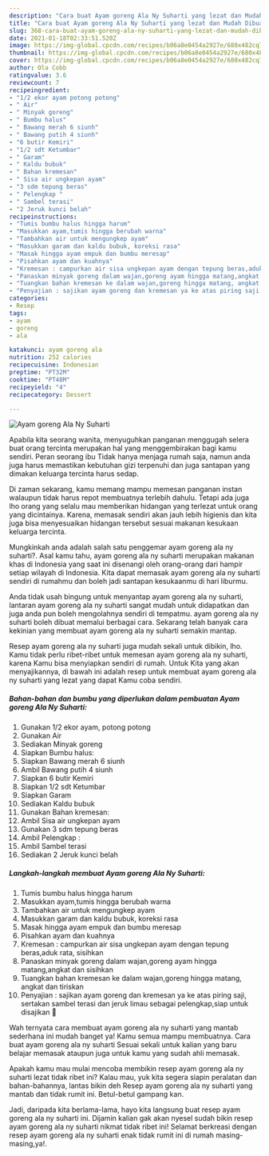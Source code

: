 ```yaml
---
description: "Cara buat Ayam goreng Ala Ny Suharti yang lezat dan Mudah Dibuat"
title: "Cara buat Ayam goreng Ala Ny Suharti yang lezat dan Mudah Dibuat"
slug: 368-cara-buat-ayam-goreng-ala-ny-suharti-yang-lezat-dan-mudah-dibuat
date: 2021-01-18T02:33:51.520Z
image: https://img-global.cpcdn.com/recipes/b06a8e0454a2927e/680x482cq70/ayam-goreng-ala-ny-suharti-foto-resep-utama.jpg
thumbnail: https://img-global.cpcdn.com/recipes/b06a8e0454a2927e/680x482cq70/ayam-goreng-ala-ny-suharti-foto-resep-utama.jpg
cover: https://img-global.cpcdn.com/recipes/b06a8e0454a2927e/680x482cq70/ayam-goreng-ala-ny-suharti-foto-resep-utama.jpg
author: Ola Cobb
ratingvalue: 3.6
reviewcount: 7
recipeingredient:
- "1/2 ekor ayam potong potong"
- " Air"
- " Minyak goreng"
- " Bumbu halus"
- " Bawang merah 6 siunh"
- " Bawang putih 4 siunh"
- "6 butir Kemiri"
- "1/2 sdt Ketumbar"
- " Garam"
- " Kaldu bubuk"
- " Bahan kremesan"
- " Sisa air ungkepan ayam"
- "3 sdm tepung beras"
- " Pelengkap "
- " Sambel terasi"
- "2 Jeruk kunci belah"
recipeinstructions:
- "Tumis bumbu halus hingga harum"
- "Masukkan ayam,tumis hingga berubah warna"
- "Tambahkan air untuk mengungkep ayam"
- "Masukkan garam dan kaldu bubuk, koreksi rasa"
- "Masak hingga ayam empuk dan bumbu meresap"
- "Pisahkan ayam dan kuahnya"
- "Kremesan : campurkan air sisa ungkepan ayam dengan tepung beras,aduk rata, sisihkan"
- "Panaskan minyak goreng dalam wajan,goreng ayam hingga matang,angkat dan sisihkan"
- "Tuangkan bahan kremesan ke dalam wajan,goreng hingga matang, angkat dan tiriskan"
- "Penyajian : sajikan ayam goreng dan kremesan ya ke atas piring saji, sertakan sambel terasi dan jeruk limau sebagai pelengkap,siap untuk disajikan 🤗"
categories:
- Resep
tags:
- ayam
- goreng
- ala

katakunci: ayam goreng ala 
nutrition: 252 calories
recipecuisine: Indonesian
preptime: "PT32M"
cooktime: "PT48M"
recipeyield: "4"
recipecategory: Dessert

---
```



![Ayam goreng Ala Ny Suharti](https://img-global.cpcdn.com/recipes/b06a8e0454a2927e/680x482cq70/ayam-goreng-ala-ny-suharti-foto-resep-utama.jpg)

Apabila kita seorang wanita, menyuguhkan panganan menggugah selera buat orang tercinta merupakan hal yang menggembirakan bagi kamu sendiri. Peran seorang ibu Tidak hanya menjaga rumah saja, namun anda juga harus memastikan kebutuhan gizi terpenuhi dan juga santapan yang dimakan keluarga tercinta harus sedap.

Di zaman  sekarang, kamu memang mampu memesan panganan instan walaupun tidak harus repot membuatnya terlebih dahulu. Tetapi ada juga lho orang yang selalu mau memberikan hidangan yang terlezat untuk orang yang dicintainya. Karena, memasak sendiri akan jauh lebih higienis dan kita juga bisa menyesuaikan hidangan tersebut sesuai makanan kesukaan keluarga tercinta. 



Mungkinkah anda adalah salah satu penggemar ayam goreng ala ny suharti?. Asal kamu tahu, ayam goreng ala ny suharti merupakan makanan khas di Indonesia yang saat ini disenangi oleh orang-orang dari hampir setiap wilayah di Indonesia. Kita dapat memasak ayam goreng ala ny suharti sendiri di rumahmu dan boleh jadi santapan kesukaanmu di hari liburmu.

Anda tidak usah bingung untuk menyantap ayam goreng ala ny suharti, lantaran ayam goreng ala ny suharti sangat mudah untuk didapatkan dan juga anda pun boleh mengolahnya sendiri di tempatmu. ayam goreng ala ny suharti boleh dibuat memalui berbagai cara. Sekarang telah banyak cara kekinian yang membuat ayam goreng ala ny suharti semakin mantap.

Resep ayam goreng ala ny suharti juga mudah sekali untuk dibikin, lho. Kamu tidak perlu ribet-ribet untuk memesan ayam goreng ala ny suharti, karena Kamu bisa menyiapkan sendiri di rumah. Untuk Kita yang akan menyajikannya, di bawah ini adalah resep untuk membuat ayam goreng ala ny suharti yang lezat yang dapat Kamu coba sendiri.

<!--inarticleads1-->

##### Bahan-bahan dan bumbu yang diperlukan dalam pembuatan Ayam goreng Ala Ny Suharti:

1. Gunakan 1/2 ekor ayam, potong potong
1. Gunakan  Air
1. Sediakan  Minyak goreng
1. Siapkan  Bumbu halus:
1. Siapkan  Bawang merah 6 siunh
1. Ambil  Bawang putih 4 siunh
1. Siapkan 6 butir Kemiri
1. Siapkan 1/2 sdt Ketumbar
1. Siapkan  Garam
1. Sediakan  Kaldu bubuk
1. Gunakan  Bahan kremesan:
1. Ambil  Sisa air ungkepan ayam
1. Gunakan 3 sdm tepung beras
1. Ambil  Pelengkap :
1. Ambil  Sambel terasi
1. Sediakan 2 Jeruk kunci belah




<!--inarticleads2-->

##### Langkah-langkah membuat Ayam goreng Ala Ny Suharti:

1. Tumis bumbu halus hingga harum
1. Masukkan ayam,tumis hingga berubah warna
1. Tambahkan air untuk mengungkep ayam
1. Masukkan garam dan kaldu bubuk, koreksi rasa
1. Masak hingga ayam empuk dan bumbu meresap
1. Pisahkan ayam dan kuahnya
1. Kremesan : campurkan air sisa ungkepan ayam dengan tepung beras,aduk rata, sisihkan
1. Panaskan minyak goreng dalam wajan,goreng ayam hingga matang,angkat dan sisihkan
1. Tuangkan bahan kremesan ke dalam wajan,goreng hingga matang, angkat dan tiriskan
1. Penyajian : sajikan ayam goreng dan kremesan ya ke atas piring saji, sertakan sambel terasi dan jeruk limau sebagai pelengkap,siap untuk disajikan 🤗




Wah ternyata cara membuat ayam goreng ala ny suharti yang mantab sederhana ini mudah banget ya! Kamu semua mampu membuatnya. Cara buat ayam goreng ala ny suharti Sesuai sekali untuk kalian yang baru belajar memasak ataupun juga untuk kamu yang sudah ahli memasak.

Apakah kamu mau mulai mencoba membikin resep ayam goreng ala ny suharti lezat tidak ribet ini? Kalau mau, yuk kita segera siapin peralatan dan bahan-bahannya, lantas bikin deh Resep ayam goreng ala ny suharti yang mantab dan tidak rumit ini. Betul-betul gampang kan. 

Jadi, daripada kita berlama-lama, hayo kita langsung buat resep ayam goreng ala ny suharti ini. Dijamin kalian gak akan nyesel sudah bikin resep ayam goreng ala ny suharti nikmat tidak ribet ini! Selamat berkreasi dengan resep ayam goreng ala ny suharti enak tidak rumit ini di rumah masing-masing,ya!.

